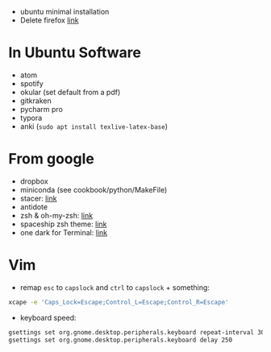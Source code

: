 - ubuntu minimal installation
- Delete firefox [link](https://askubuntu.com/questions/16758/removing-firefox-in-ubuntu-with-all-add-ons-like-it-never-existed)

# In Ubuntu Software
- atom
- spotify
- okular (set default from a pdf)
- gitkraken
- pycharm pro
- typora
- anki (`sudo apt install texlive-latex-base`)

# From google
- dropbox
- miniconda (see cookbook/python/MakeFile)
- stacer: [link](https://github.com/oguzhaninan/Stacer)
- antidote
- zsh & oh-my-zsh: [link](https://medium.com/wearetheledger/oh-my-zsh-made-for-cli-lovers-installation-guide-3131ca5491fb)
- spaceship zsh theme: [link](https://github.com/denysdovhan/spaceship-prompt)
- one dark for Terminal: [link](https://github.com/denysdovhan/one-gnome-terminal)

# Vim
- remap `esc` to `capslock` and `ctrl` to `capslock` + something:
```bash
xcape -e 'Caps_Lock=Escape;Control_L=Escape;Control_R=Escape'
```
- keyboard speed:

```bash
gsettings set org.gnome.desktop.peripherals.keyboard repeat-interval 30
gsettings set org.gnome.desktop.peripherals.keyboard delay 250
```

